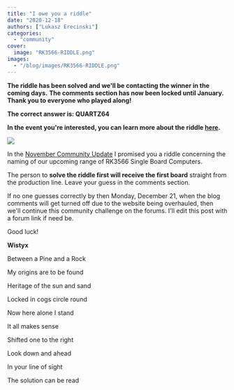 ```yaml
---
title: "I owe you a riddle"
date: "2020-12-18"
authors: ["Lukasz Erecinski"]
categories:
  - "community"
cover: 
  image: "RK3566-RIDDLE.png"
images:
  - "/blog/images/RK3566-RIDDLE.png"
---
```


**The riddle has been solved and we'll be contacting the winner in the coming days.** **The comments section has now been locked until January. Thank you to everyone who played along!**

**The correct answer is: QUARTZ64**

**In the event you're interested, you can learn more about the riddle [here](https://forum.pine64.org/showthread.php?tid=12585).**

![](/blog/images/RK3566-RIDDLE.png)

In the [November Community Update](https://www.pine64.org/2020/11/15/november-update-kde-pinephone-ce-and-a-peek-into-the-future/) I promised you a riddle concerning the naming of our upcoming range of RK3566 Single Board Computers.

The person to **solve the riddle first will receive the first board** straight from the production line. Leave your guess in the comments section.

If no one guesses correctly by then Monday, December 21, when the blog comments will get turned off due to the website being overhauled, then we'll continue this community challenge on the forums. I'll edit this post with a forum link if need be.

Good luck!

**Wistyx**

Between a Pine and a Rock

My origins are to be found

Heritage of the sun and sand

Locked in cogs circle round

Now here alone I stand

It all makes sense

Shifted one to the right

Look down and ahead

In your line of sight

The solution can be read
